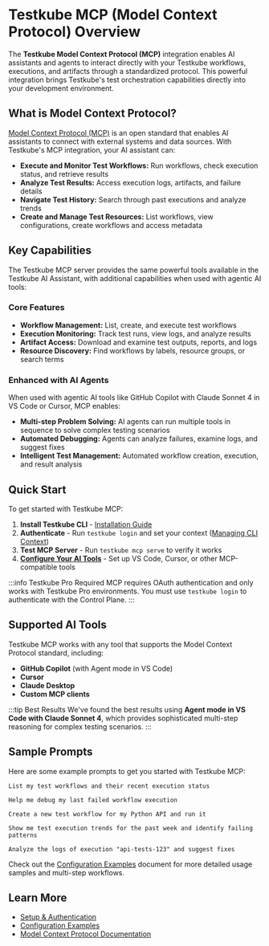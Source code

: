 # Testkube MCP (Model Context Protocol) Overview

The **Testkube Model Context Protocol (MCP)** integration enables AI assistants and agents to interact directly with your Testkube workflows, executions, and artifacts through a standardized protocol. This powerful integration brings Testkube's test orchestration capabilities directly into your development environment.

## What is Model Context Protocol?

[Model Context Protocol (MCP)](https://modelcontextprotocol.io) is an open standard that enables AI assistants to connect with external systems and data sources. With Testkube's MCP integration, your AI assistant can:

- **Execute and Monitor Test Workflows:** Run workflows, check execution status, and retrieve results
- **Analyze Test Results:** Access execution logs, artifacts, and failure details
- **Navigate Test History:** Search through past executions and analyze trends
- **Create and Manage Test Resources:** List workflows, view configurations, create workflows and access metadata

## Key Capabilities

The Testkube MCP server provides the same powerful tools available in the Testkube AI Assistant, with additional capabilities when used with agentic AI tools:

### Core Features

- **Workflow Management:** List, create, and execute test workflows
- **Execution Monitoring:** Track test runs, view logs, and analyze results
- **Artifact Access:** Download and examine test outputs, reports, and logs
- **Resource Discovery:** Find workflows by labels, resource groups, or search terms

### Enhanced with AI Agents

When used with agentic AI tools like GitHub Copilot with Claude Sonnet 4 in VS Code or Cursor, MCP enables:

- **Multi-step Problem Solving:** AI agents can run multiple tools in sequence to solve complex testing scenarios
- **Automated Debugging:** Agents can analyze failures, examine logs, and suggest fixes
- **Intelligent Test Management:** Automated workflow creation, execution, and result analysis

## Quick Start

To get started with Testkube MCP:

1. **Install Testkube CLI** - [Installation Guide](/cli/testkube)
2. **Authenticate** - Run `testkube login` and set your context ([Managing CLI Context](/testkube-pro/articles/managing-cli-context))
3. **Test MCP Server** - Run `testkube mcp serve` to verify it works
4. **[Configure Your AI Tools](./mcp-configuration)** - Set up VS Code, Cursor, or other MCP-compatible tools

:::info Testkube Pro Required
MCP requires OAuth authentication and only works with Testkube Pro environments. You must use `testkube login` to authenticate with the Control Plane.
:::

## Supported AI Tools

Testkube MCP works with any tool that supports the Model Context Protocol standard, including:

- **GitHub Copilot** (with Agent mode in VS Code)
- **Cursor**
- **Claude Desktop**
- **Custom MCP clients**

:::tip Best Results
We've found the best results using **Agent mode in VS Code with Claude Sonnet 4**, which provides sophisticated multi-step reasoning for complex testing scenarios.
:::

## Sample Prompts

Here are some example prompts to get you started with Testkube MCP:

```text
List my test workflows and their recent execution status
```

```text
Help me debug my last failed workflow execution
```

```text
Create a new test workflow for my Python API and run it
```

```text
Show me test execution trends for the past week and identify failing patterns
```

```text
Analyze the logs of execution "api-tests-123" and suggest fixes
```

Check out the [Configuration Examples](./mcp-configuration) document for more detailed usage samples and multi-step workflows.

## Learn More

- [Setup & Authentication](./mcp-setup)
- [Configuration Examples](./mcp-configuration)
- [Model Context Protocol Documentation](https://modelcontextprotocol.io/)
